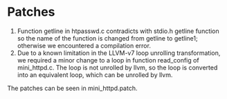# Patches
1. Function getline in htpasswd.c contradicts with stdio.h getline function so the name of the function is changed from getline to getline1; otherwise we encountered a compilation error.
2. Due to a known limitation in the LLVM-v7 loop unrolling transformation, we required a minor change to a loop in function read_config of mini_httpd.c. The loop is not unrolled by llvm, so the loop is converted into an equivalent loop, which can be unrolled by llvm. 

The patches can be seen in mini_httpd.patch.

